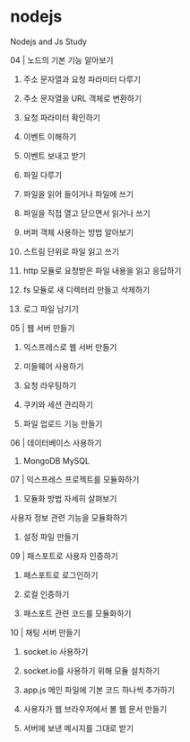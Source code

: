 # nodejs
Nodejs and Js Study


04 | 노드의 기본 기능 알아보기

1) 주소 문자열과 요청 파라미터 다루기

2) 주소 문자열을 URL 객체로 변환하기

3) 요청 파라미터 확인하기

4) 이벤트 이해하기

5) 이벤트 보내고 받기

6) 파일 다루기

7) 파일을 읽어 들이거나 파일에 쓰기

8) 파일을 직접 열고 닫으면서 읽거나 쓰기

9) 버퍼 객체 사용하는 방법 알아보기

10) 스트림 단위로 파일 읽고 쓰기

11) http 모듈로 요청받은 파일 내용을 읽고 응답하기

12) fs 모듈로 새 디렉터리 만들고 삭제하기

13) 로그 파일 남기기

05 | 웹 서버 만들기

1) 익스프레스로 웹 서버 만들기

2) 미들웨어 사용하기

3) 요청 라우팅하기

4) 쿠키와 세션 관리하기

5) 파일 업로드 기능 만들기

06 | 데이터베이스 사용하기

1) MongoDB MySQL

07 | 익스프레스 프로젝트를 모듈화하기

1) 모듈화 방법 자세히 살펴보기

사용자 정보 관련 기능을 모듈화하기

1) 설정 파일 만들기

09 | 패스포트로 사용자 인증하기

1) 패스포트로 로그인하기

2) 로컬 인증하기

3) 패스포트 관련 코드를 모듈화하기

10 | 채팅 서버 만들기

1) socket.io 사용하기

2) socket.io를 사용하기 위해 모듈 설치하기

3) app.js 메인 파일에 기본 코드 하나씩 추가하기

4) 사용자가 웹 브라우저에서 볼 웹 문서 만들기

5) 서버에 보낸 메시지를 그대로 받기
